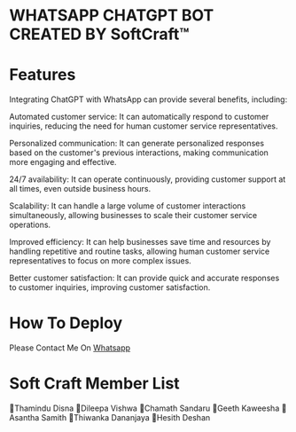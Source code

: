 # WHATSAPP CHATGPT BOT CREATED BY SoftCraft™

<h1>Features</h1>
Integrating ChatGPT with WhatsApp can provide several benefits, including:

Automated customer service: It can automatically respond to customer inquiries, reducing the need for human customer service representatives.

Personalized communication: It can generate personalized responses based on the customer's previous interactions, making communication more engaging and effective.

24/7 availability: It can operate continuously, providing customer support at all times, even outside business hours.

Scalability: It can handle a large volume of customer interactions simultaneously, allowing businesses to scale their customer service operations.

Improved efficiency: It can help businesses save time and resources by handling repetitive and routine tasks, allowing human customer service representatives to focus on more complex issues.

Better customer satisfaction: It can provide quick and accurate responses to customer inquiries, improving customer satisfaction.

<h1>How To Deploy</h1>

Please Contact Me On [Whatsapp](https://wa.me/768084855?text=Please_Tell_Me_How_To_Creat_*ChatGPT*_Whatsapp_Bot)



<h1>Soft Craft Member List</h1>
🔰Thamindu Disna
🔰Dileepa Vishwa
🔰Chamath Sandaru
🔰Geeth Kaweesha
🔰Asantha Samith 
🔰Thiwanka Dananjaya
🔰Hesith Deshan
